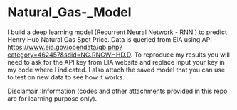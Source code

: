 # Natural_Gas-_Model
I build a deep learning model (Recurrent Neural Network - RNN ) to predict Henry Hub Natural Gas Spot Price. Data is queried from EIA using API - https://www.eia.gov/opendata/qb.php?category=462457&sdid=NG.RNGWHHD.D. To reproduce my results you will need to ask for the API key from EIA website and replace input your key in my code where I indicated. I also attach the saved model that you can use to test on new data to see how it works. 

Disclamair :Information (codes and other attachments provided in this repo are for learning purpose only). 
